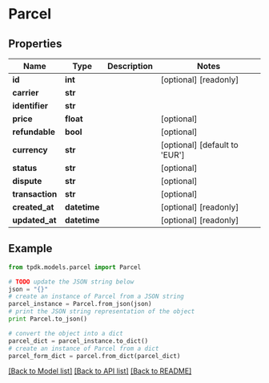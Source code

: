 # Parcel



## Properties
Name | Type | Description | Notes
------------ | ------------- | ------------- | -------------
**id** | **int** |  | [optional] [readonly] 
**carrier** | **str** |  | 
**identifier** | **str** |  | 
**price** | **float** |  | [optional] 
**refundable** | **bool** |  | [optional] 
**currency** | **str** |  | [optional] [default to 'EUR']
**status** | **str** |  | [optional] 
**dispute** | **str** |  | [optional] 
**transaction** | **str** |  | [optional] 
**created_at** | **datetime** |  | [optional] [readonly] 
**updated_at** | **datetime** |  | [optional] [readonly] 

## Example

```python
from tpdk.models.parcel import Parcel

# TODO update the JSON string below
json = "{}"
# create an instance of Parcel from a JSON string
parcel_instance = Parcel.from_json(json)
# print the JSON string representation of the object
print Parcel.to_json()

# convert the object into a dict
parcel_dict = parcel_instance.to_dict()
# create an instance of Parcel from a dict
parcel_form_dict = parcel.from_dict(parcel_dict)
```
[[Back to Model list]](../README.md#documentation-for-models) [[Back to API list]](../README.md#documentation-for-api-endpoints) [[Back to README]](../README.md)


